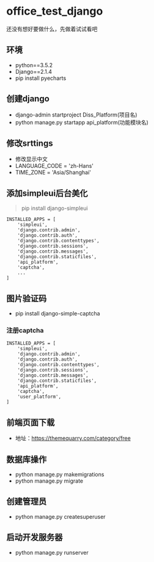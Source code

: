 # office_test_django
还没有想好要做什么，先做着试试看吧

## 环境
- python==3.5.2
- Django==2.1.4
- pip install pyecharts

## 创建django
* django-admin startproject Diss_Platform(项目名)
* python manage.py startapp api_platform(功能模块名)
## 修改srttings
- 修改显示中文
- LANGUAGE_CODE = 'zh-Hans'
- TIME_ZONE = 'Asia/Shanghai'

## 添加simpleui后台美化
> pip install django-simpleui

```
INSTALLED_APPS = [
    'simpleui',
    'django.contrib.admin',
    'django.contrib.auth',
    'django.contrib.contenttypes',
    'django.contrib.sessions',
    'django.contrib.messages',
    'django.contrib.staticfiles',
    'api_platform',
    'captcha',
    ...
]
```
## 图片验证码
- pip install django-simple-captcha
  
### 注册captcha
```
INSTALLED_APPS = [
    'simpleui',
    'django.contrib.admin',
    'django.contrib.auth',
    'django.contrib.contenttypes',
    'django.contrib.sessions',
    'django.contrib.messages',
    'django.contrib.staticfiles',
    'api_platform',
    'captcha',
    'user_platform',
]
```
## 前端页面下载
- 地址：https://themequarry.com/category/free


## 数据库操作
- python manage.py makemigrations
- python manage.py migrate


## 创建管理员
- python manage.py createsuperuser


## 启动开发服务器
- python manage.py runserver

